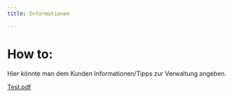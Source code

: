 ```yaml
---
title: Informationen

---
```

# How to:

Hier könnte man dem Kunden Informationen/Tipps zur Verwaltung angeben.

[Test.pdf](https://justafirsttest.netlify.app/admin/images/Test.pdf "Test.pdf")